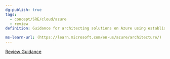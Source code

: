 ```yaml
---
dg-publish: true
tags:
  - concept/SRE/cloud/azure 
  - review
definition: Guidance for architecting solutions on Azure using established patterns and practices

ms-learn-url: (https://learn.microsoft.com/en-us/azure/architecture/)
---
```

[Review Guidance](https://learn.microsoft.com/en-us/assessments/azure-architecture-review/)
